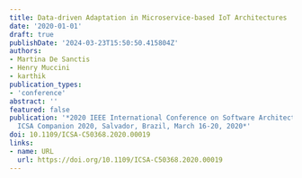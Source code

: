 ```yaml
---
title: Data-driven Adaptation in Microservice-based IoT Architectures
date: '2020-01-01'
draft: true
publishDate: '2024-03-23T15:50:50.415804Z'
authors:
- Martina De Sanctis
- Henry Muccini
- karthik
publication_types:
- 'conference'
abstract: ''
featured: false
publication: '*2020 IEEE International Conference on Software Architecture Companion,
  ICSA Companion 2020, Salvador, Brazil, March 16-20, 2020*'
doi: 10.1109/ICSA-C50368.2020.00019
links:
- name: URL
  url: https://doi.org/10.1109/ICSA-C50368.2020.00019
---
```



